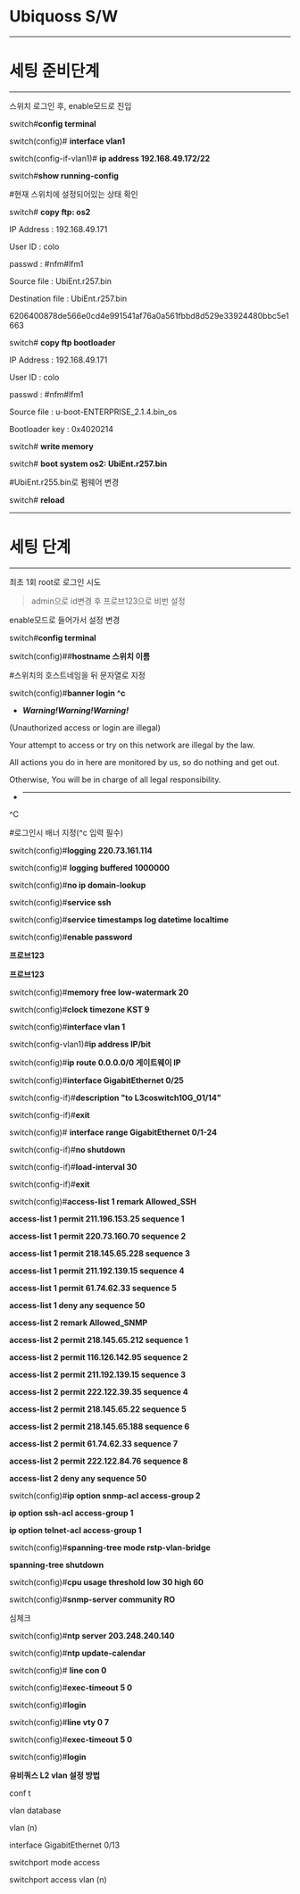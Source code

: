 # Ubiquoss S/W

---

# **세팅 준비단계**

---

스위치 로그인 후, enable모드로 진입

switch#**config terminal**

switch(config)# **interface vlan1**

switch(config-if-vlan1)# **ip address 192.168.49.172/22**

switch#**show running-config**

#현재 스위치에 설정되어있는 상태 확인

switch# **copy ftp: os2**

IP Address : 192.168.49.171

User ID : colo

passwd : #nfm#lfm1

Source file : UbiEnt.r257.bin

Destination file : UbiEnt.r257.bin

6206400878de566e0cd4e991541af76a0a561fbbd8d529e33924480bbc5e1663

switch#  **copy ftp bootloader**

IP Address : 192.168.49.171

User ID : colo

passwd : #nfm#lfm1

Source file : u-boot-ENTERPRISE_2.1.4.bin_os

Bootloader key : 0x4020214

switch# **write memory**

switch# **boot system os2: UbiEnt.r257.bin**

#UbiEnt.r255.bin로 펌웨어 변경

switch# **reload**

---

# **세팅 단계**

---

최초 1회 root로 로그인 시도

> admin으로 id변경 후 프로브123으로 비번 설정

enable모드로 들어가서 설정 변경

switch#**config terminal**

switch(config)##**hostname 스위치 이름**

#스위치의 호스트네임을 뒤 문자열로 지정

switch(config)#**banner login ^c**

- ***************************Warning!Warning!Warning!***************************

(Unauthorized access or login are illegal)

Your attempt to access or try on this network are illegal by the law.

All actions you do in here are monitored by us, so do nothing and get out.

Otherwise, You will be in charge of all legal responsibility.

- ******************************************************************************

^C

#로그인시 배너 지정(^c 입력 필수)

switch(config)#**logging** **220.73.161.114**

switch(config)# **logging buffered 1000000**

switch(config)#**no ip domain-lookup**

switch(config)#**service ssh**

switch(config)#**service timestamps log datetime localtime**

switch(config)#**enable password**

**프로브123**

**프로브123**

switch(config)#**memory free low-watermark 20**

switch(config)#**clock timezone KST 9**

switch(config)#**interface vlan 1**

switch(config-vlan1)#**ip address IP/bit**

switch(config)#**ip route 0.0.0.0/0 게이트웨이 IP**

switch(config)#**interface GigabitEthernet 0/25**

switch(config-if)#**description "to L3coswitch10G_01/14"**

switch(config-if)#**exit**

switch(config)# **interface range GigabitEthernet 0/1-24**

switch(config-if)#**no shutdown**

switch(config-if)#**load-interval 30**

switch(config-if)#**exit**

switch(config)#**access-list 1 remark Allowed_SSH**

**access-list 1 permit 211.196.153.25 sequence 1**

**access-list 1 permit 220.73.160.70 sequence 2**

**access-list 1 permit 218.145.65.228 sequence 3**

**access-list 1 permit 211.192.139.15 sequence 4**

**access-list 1 permit 61.74.62.33 sequence 5**

**access-list 1 deny any sequence 50**

**access-list 2 remark Allowed_SNMP**

**access-list 2 permit 218.145.65.212 sequence 1**

**access-list 2 permit 116.126.142.95 sequence 2**

**access-list 2 permit 211.192.139.15 sequence 3**

**access-list 2 permit 222.122.39.35 sequence 4**

**access-list 2 permit 218.145.65.22 sequence 5**

**access-list 2 permit 218.145.65.188 sequence 6**

**access-list 2 permit 61.74.62.33 sequence 7**

**access-list 2 permit 222.122.84.76 sequence 8**

**access-list 2 deny any sequence 50**

switch(config)#**ip option snmp-acl access-group 2**

**ip option ssh-acl access-group 1**

**ip option telnet-acl access-group 1**

switch(config)#**spanning-tree mode rstp-vlan-bridge**

**spanning-tree shutdown**

switch(config)#**cpu usage threshold low 30 high 60**

switch(config)#**snmp-server community RO**

심체크

switch(config)#**ntp server 203.248.240.140**

switch(config)#**ntp update-calendar**

switch(config)# **line con 0**

switch(config)#**exec-timeout 5 0**

switch(config)#**login**

switch(config)#**line vty 0 7**

switch(config)#**exec-timeout 5 0**

switch(config)#**login**

**유비쿼스 L2 vlan 설정 방법**

conf t

vlan database

vlan (n)

interface GigabitEthernet 0/13

switchport mode access

switchport access vlan (n)
